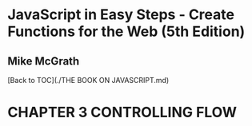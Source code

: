 # **JavaScript in Easy Steps - Create Functions for the Web (5th Edition)**
## Mike McGrath

[Back to TOC](./THE BOOK ON JAVASCRIPT.md)

# CHAPTER 3 CONTROLLING FLOW

